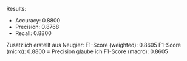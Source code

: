 Results:

- Accuracy: 0.8800
- Precision: 0.8768
- Recall: 0.8800

Zusätzlich erstellt aus Neugier:
F1-Score (weighted): 0.8605
F1-Score (micro): 0.8800 = Precision glaube ich
F1-Score (macro): 0.8605
